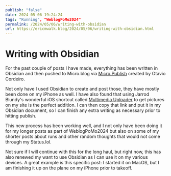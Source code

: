 ```yaml
---
publish: "false"
date: 2024-05-06 19:24:24
tags: "Running", "WeblogPoMo2024"
permalink: /2024/05/06/writing-with-obsidian
url: https://ericmwalk.blog/2024/05/06/writing-with-obsidian.html
---
```


# Writing with Obsidian

For the past couple of posts I have made, everything has been written in Obsidian and then pushed to Micro.blog via [Micro.Publish](https://micropublish.blog/) created by Otavio Cordeiro.

Not only have I used Obsidian to create and post those, they have mostly been done on my iPhone as well. I have also found that using Jarrod Blundy's wonderful iOS shortcut called [Multimedia Uploader](https://heydingus.net/shortcuts/microblog-multimedia-uploader) to get pictures on my site is the perfect addition. I can then copy that link and put it in my Obsidian document, so I can finish any extra writing as necessary prior to hitting publish.

This new process has been working well, and I not only have been doing it for my longer posts as part of WeblogPoMo2024 but also on some of my shorter posts about runs and other random thoughts that would not come through my Status.lol.

Not sure if I will continue with this for the long haul, but right now, this has also renewed my want to use Obsidian as I can use it on my various devices. A great example is this specific post: I started it on MacOS, but I am finishing it up on the plane on my iPhone prior to takeoff.
